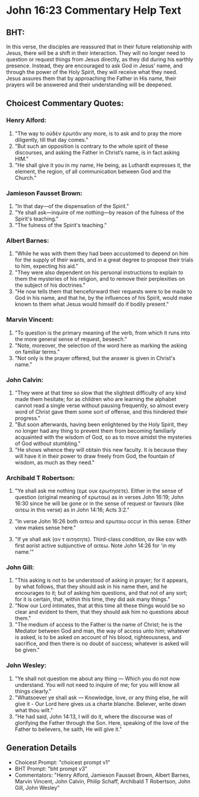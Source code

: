# John 16:23 Commentary Help Text

## BHT:
In this verse, the disciples are reassured that in their future relationship with Jesus, there will be a shift in their interaction. They will no longer need to question or request things from Jesus directly, as they did during his earthly presence. Instead, they are encouraged to ask God in Jesus' name, and through the power of the Holy Spirit, they will receive what they need. Jesus assures them that by approaching the Father in His name, their prayers will be answered and their understanding will be deepened.

## Choicest Commentary Quotes:
### Henry Alford:
1. "The way to οὐδὲν ἐρωτᾶν any more, is to ask and to pray the more diligently, till that day comes."
2. "But such an opposition is contrary to the whole spirit of these discourses, and asking the Father in Christ’s name, is in fact asking HIM."
3. "He shall give it you in my name, He being, as Luthardt expresses it, the element, the region, of all communication between God and the Church."

### Jamieson Fausset Brown:
1. "In that day—of the dispensation of the Spirit." 
2. "Ye shall ask—inquire of me nothing—by reason of the fulness of the Spirit's teaching." 
3. "The fulness of the Spirit's teaching."

### Albert Barnes:
1. "While he was with them they had been accustomed to depend on him for the supply of their wants, and in a great degree to propose their trials to him, expecting his aid."
2. "They were also dependent on his personal instructions to explain to them the mysteries of his religion, and to remove their perplexities on the subject of his doctrines."
3. "He now tells them that henceforward their requests were to be made to God in his name, and that he, by the influences of his Spirit, would make known to them what Jesus would himself do if bodily present."

### Marvin Vincent:
1. "To question is the primary meaning of the verb, from which it runs into the more general sense of request, beseech."
2. "Note, moreover, the selection of the word here as marking the asking on familiar terms."
3. "Not only is the prayer offered, but the answer is given in Christ's name."

### John Calvin:
1. "They were at that time so slow that the slightest difficulty of any kind made them hesitate; for as children who are learning the alphabet cannot read a single verse without pausing frequently, so almost every word of Christ gave them some sort of offense, and this hindered their progress."
2. "But soon afterwards, having been enlightened by the Holy Spirit, they no longer had any thing to prevent them from becoming familiarly acquainted with the wisdom of God, so as to move amidst the mysteries of God without stumbling."
3. "He shows whence they will obtain this new faculty. It is because they will have it in their power to draw freely from God, the fountain of wisdom, as much as they need."

### Archibald T Robertson:
1. "Ye shall ask me nothing (εμε ουκ ερωτησετε). Either in the sense of question (original meaning of ερωταω) as in verses John 16:19; John 16:30 since he will be gone or in the sense of request or favours (like αιτεω in this verse) as in John 14:16; Acts 3:2."

2. "In verse John 16:26 both αιτεω and ερωταω occur in this sense. Either view makes sense here."

3. "If ye shall ask (αν τ αιτησητε). Third-class condition, αν like εαν with first aorist active subjunctive of αιτεω. Note John 14:26 for 'in my name.'"



### John Gill:
1. "This asking is not to be understood of asking in prayer; for it appears, by what follows, that they should ask in his name then, and he encourages to it; but of asking him questions, and that not of any sort; for it is certain, that, within this time, they did ask many things."
2. "Now our Lord intimates, that at this time all these things would be so clear and evident to them, that they should ask him no questions about them."
3. "The medium of access to the Father is the name of Christ; he is the Mediator between God and man, the way of access unto him; whatever is asked, is to be asked on account of his blood, righteousness, and sacrifice, and then there is no doubt of success; whatever is asked will be given."

### John Wesley:
1. "Ye shall not question me about any thing — Which you do not now understand. You will not need to inquire of me; for you will know all things clearly."
2. "Whatsoever ye shall ask — Knowledge, love, or any thing else, he will give it - Our Lord here gives us a charte blanche. Believer, write down what thou wilt."
3. "He had said, John 14:13, I will do it, where the discourse was of glorifying the Father through the Son. Here, speaking of the love of the Father to believers, he saith, He will give it."


## Generation Details
- Choicest Prompt: "choicest prompt v1"
- BHT Prompt: "bht prompt v3"
- Commentators: "Henry Alford, Jamieson Fausset Brown, Albert Barnes, Marvin Vincent, John Calvin, Philip Schaff, Archibald T Robertson, John Gill, John Wesley"
